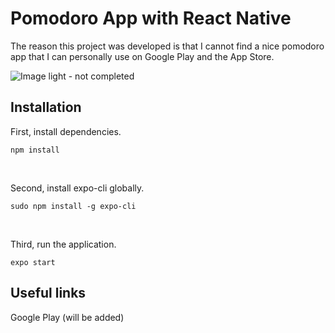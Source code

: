 # Pomodoro App with React Native
The reason this project was developed is that I cannot find a nice pomodoro app that I can personally use on Google Play and the App Store.
<br/> 

![Image light - not completed](pomodoro-app-with-react-native/assets/release-images/image-light-not-completed.png)

## Installation
First, install dependencies.
```
npm install
```
<br/>

Second, install expo-cli globally.
```
sudo npm install -g expo-cli
```
<br/>

Third, run the application.
```
expo start
```

## Useful links
Google Play (will be added)
